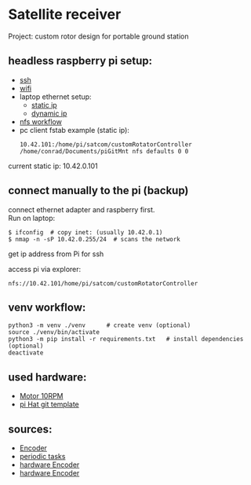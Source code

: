 # Satellite receiver
Project: custom rotor design for portable ground station

## headless raspberry pi setup:
- [ssh](https://linuxize.com/post/how-to-enable-ssh-on-raspberry-pi/)
- [wifi](https://www.raspberrypi.org/documentation/configuration/wireless/headless.md)
- laptop ethernet setup:
    - [static ip](https://www.circuitbasics.com/how-to-connect-to-a-raspberry-pi-directly-with-an-ethernet-cable/)
    - [dynamic ip](https://stackoverflow.com/questions/16040128/hook-up-raspberry-pi-via-ethernet-to-laptop-without-router)
- [nfs workflow](https://pimylifeup.com/raspberry-pi-nfs/)
- pc client fstab example (static ip):
    ```  
    10.42.101:/home/pi/satcom/customRotatorController /home/conrad/Documents/piGitMnt nfs defaults 0 0
    ```
current static ip: 10.42.0.101

## connect manually to the pi (backup)
connect ethernet adapter and raspberry first. \
Run on laptop:
```
$ ifconfig  # copy inet: (usually 10.42.0.1)
$ nmap -n -sP 10.42.0.255/24  # scans the network
```
get ip address from Pi for ssh

access pi via explorer:
```
nfs://10.42.101/home/pi/satcom/customRotatorController
```

## venv workflow:
```
python3 -m venv ./venv      # create venv (optional)
source ./venv/bin/activate
python3 -m pip install -r requirements.txt   # install dependencies (optional)
deactivate
```

## used hardware:
- [Motor 10RPM](https://www.banggood.com/Machifit-JGY-370-DC-12V-103090150RPM-Motor-Reduction-Gear-Turbine-Worm-Self-locking-Encoder-Signal-Feedback-Motor-p-1504101.html)
- [pi Hat git template](https://github.com/xesscorp/RPi_Hat_Template)

## sources:
- [Encoder](https://projects.raspberrypi.org/en/projects/robotPID/2)
- [periodic tasks](https://medium.com/greedygame-engineering/an-elegant-way-to-run-periodic-tasks-in-python-61b7c477b679)
- [hardware Encoder](https://www.youtube.com/watch?v=41ogu0UlwCc)
- [hardware Encoder](https://www.allaboutcircuits.com/industry-articles/designing-quadrature-encoder-counter-with-spi-bus/)

